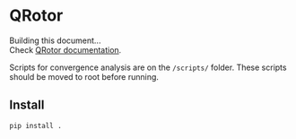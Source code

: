 # QRotor

Building this document...  
Check [QRotor documentation](/docs/QRotor_docs.pdf).  

Scripts for convergence analysis are on the `/scripts/` folder. These scripts should be moved to root before running.

## Install

```shell
pip install .
```